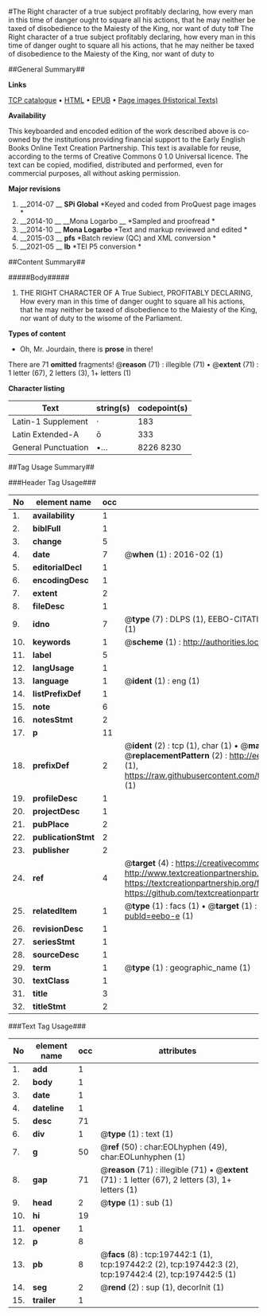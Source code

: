 #The Right character of a true subject profitably declaring, how every man in this time of danger ought to square all his actions, that he may neither be taxed of disobedience to the Maiesty of the King, nor want of duty to#
The Right character of a true subject profitably declaring, how every man in this time of danger ought to square all his actions, that he may neither be taxed of disobedience to the Maiesty of the King, nor want of duty to

##General Summary##

**Links**

[TCP catalogue](http://www.ota.ox.ac.uk/tcp/)  • 
[HTML](http://tei.it.ox.ac.uk/tcp/Texts-HTML/free/B28/B28978.html)  • 
[EPUB](http://tei.it.ox.ac.uk/tcp/Texts-EPUB/free/B28/B28978.epub) • 
[Page images (Historical Texts)](https://historicaltexts.jisc.ac.uk/eebo-12265485e)

**Availability**

This keyboarded and encoded edition of the work described above is co-owned by the
    institutions providing financial support to the Early English Books Online Text Creation
    Partnership. This text is available for reuse, according to the terms of  Creative Commons 0 1.0 Universal
    licence. The text can be copied, modified, distributed and performed, even for commercial
    purposes, all without asking permission.

**Major revisions**

1. __2014-07 __ __SPi Global__ *Keyed and coded from ProQuest page images *
1. __2014-10 __ __Mona Logarbo __ *Sampled and proofread *
1. __2014-10 __ __Mona Logarbo__ *Text and markup reviewed and edited *
1. __2015-03 __ __pfs__ *Batch review (QC) and XML conversion *
1. __2021-05 __ __lb__ *TEI P5 conversion *

##Content Summary##

#####Body#####

1. THE RIGHT CHARACTER OF A True Subiect, PROFITABLY DECLARING, How every man in this time of danger ought to square all his actions, that he may neither be taxed of disobedience to the Maiesty of the King, nor want of duty to the wisome of the Parliament.

**Types of content**

  * Oh, Mr. Jourdain, there is **prose** in there!

There are 71 **omitted** fragments! 
 @__reason__ (71) : illegible (71)  •  @__extent__ (71) : 1 letter (67), 2 letters (3), 1+ letters (1)

**Character listing**


|Text|string(s)|codepoint(s)|
|---|---|---|
|Latin-1 Supplement|·|183|
|Latin Extended-A|ō|333|
|General Punctuation|•…|8226 8230|

##Tag Usage Summary##

###Header Tag Usage###

|No|element name|occ|attributes|
|---|---|---|---|
|1.|__availability__|1||
|2.|__biblFull__|1||
|3.|__change__|5||
|4.|__date__|7| @__when__ (1) : 2016-02 (1)|
|5.|__editorialDecl__|1||
|6.|__encodingDesc__|1||
|7.|__extent__|2||
|8.|__fileDesc__|1||
|9.|__idno__|7| @__type__ (7) : DLPS (1), EEBO-CITATION (1), VID (1), EEBO-PROQUEST (1), STC (2), OCLC (1)|
|10.|__keywords__|1| @__scheme__ (1) : http://authorities.loc.gov/ (1)|
|11.|__label__|5||
|12.|__langUsage__|1||
|13.|__language__|1| @__ident__ (1) : eng (1)|
|14.|__listPrefixDef__|1||
|15.|__note__|6||
|16.|__notesStmt__|2||
|17.|__p__|11||
|18.|__prefixDef__|2| @__ident__ (2) : tcp (1), char (1)  •  @__matchPattern__ (2) : ([0-9\-]+):([0-9IVX]+) (1), (.+) (1)  •  @__replacementPattern__ (2) : http://eebo.chadwyck.com/downloadtiff?vid=$1&page=$2 (1), https://raw.githubusercontent.com/textcreationpartnership/Texts/master/tcpchars.xml#$1 (1)|
|19.|__profileDesc__|1||
|20.|__projectDesc__|1||
|21.|__pubPlace__|2||
|22.|__publicationStmt__|2||
|23.|__publisher__|2||
|24.|__ref__|4| @__target__ (4) : https://creativecommons.org/publicdomain/zero/1.0/ (1), http://www.textcreationpartnership.org/docs/. (1), https://textcreationpartnership.org/faq/#faq05 (1), https://github.com/textcreationpartnership (1)|
|25.|__relatedItem__|1| @__type__ (1) : facs (1)  •  @__target__ (1) : https://data.historicaltexts.jisc.ac.uk/view?pubId=eebo-e (1)|
|26.|__revisionDesc__|1||
|27.|__seriesStmt__|1||
|28.|__sourceDesc__|1||
|29.|__term__|1| @__type__ (1) : geographic_name (1)|
|30.|__textClass__|1||
|31.|__title__|3||
|32.|__titleStmt__|2||


###Text Tag Usage###

|No|element name|occ|attributes|
|---|---|---|---|
|1.|__add__|1||
|2.|__body__|1||
|3.|__date__|1||
|4.|__dateline__|1||
|5.|__desc__|71||
|6.|__div__|1| @__type__ (1) : text (1)|
|7.|__g__|50| @__ref__ (50) : char:EOLhyphen (49), char:EOLunhyphen (1)|
|8.|__gap__|71| @__reason__ (71) : illegible (71)  •  @__extent__ (71) : 1 letter (67), 2 letters (3), 1+ letters (1)|
|9.|__head__|2| @__type__ (1) : sub (1)|
|10.|__hi__|19||
|11.|__opener__|1||
|12.|__p__|8||
|13.|__pb__|8| @__facs__ (8) : tcp:197442:1 (1), tcp:197442:2 (2), tcp:197442:3 (2), tcp:197442:4 (2), tcp:197442:5 (1)|
|14.|__seg__|2| @__rend__ (2) : sup (1), decorInit (1)|
|15.|__trailer__|1||

